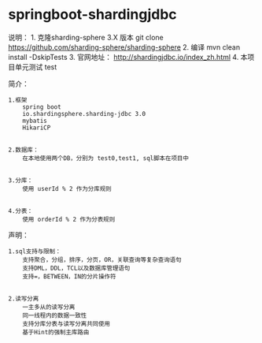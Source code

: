 # springboot-shardingjdbc

说明：
    1. 克隆sharding-sphere 3.X 版本   git clone https://github.com/sharding-sphere/sharding-sphere
    2. 编译  mvn clean install -DskipTests
    3. 官网地址： http://shardingjdbc.io/index_zh.html
    4. 本项目单元测试 test



简介：

    1.框架
        spring boot
        io.shardingsphere.sharding-jdbc 3.0
        mybatis
        HikariCP
         
     
    2.数据库：
        在本地使用两个DB，分别为 test0,test1, sql脚本在项目中
        
        
    3.分库：
        使用 userId % 2 作为分库规则
        
        
    4.分表：
        使用 orderId % 2 作为分表规则
        
        
声明：

    1.sql支持与限制：
        支持聚合，分组，排序，分页，OR，关联查询等复杂查询语句
        支持DML，DDL，TCL以及数据库管理语句
        支持=，BETWEEN，IN的分片操作符
     
    
    2.读写分离
        一主多从的读写分离
        同一线程内的数据一致性
        支持分库分表与读写分离共同使用
        基于Hint的强制主库路由
    
    